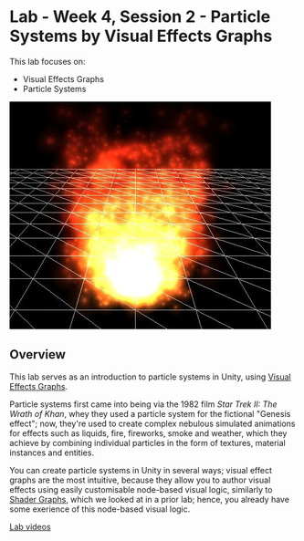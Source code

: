 # Lab - Week 4, Session 2 - Particle Systems by Visual Effects Graphs

This lab focuses on:

+ Visual Effects Graphs
+ Particle Systems

![Particle Systems](./images/particleSystems.jpeg)

## Overview

This lab serves as an introduction to particle systems in Unity, using [Visual Effects Graphs](https://unity.com/visual-effect-graph).

Particle systems first came into being via the 1982 film _Star Trek II: The Wrath of Khan_, whey they used a particle system for the fictional "Genesis effect"; now, they're used to create complex nebulous simulated animations for effects such as liquids, fire, fireworks, smoke and weather, which they achieve by combining individual particles in the form of textures, material instances and entities.

You can create particle systems in Unity in several ways; visual effect graphs are the most intuitive, because they allow you to author visual effects using easily customisable node-based visual logic, similarly to [Shader Graphs](https://docs.unity3d.com/Packages/com.unity.shadergraph@15.0/manual/index.html), which we looked at in a prior lab; hence, you already have some exerience of this node-based visual logic.

[Lab videos](https://youtu.be/sTOK_yn6io4)
